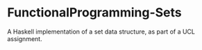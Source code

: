 # FunctionalProgramming-Sets
A Haskell implementation of a set data structure, as part of a UCL assignment.
